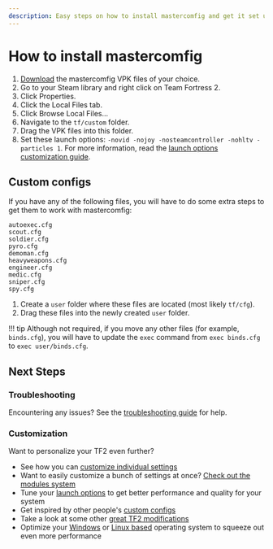 ```yaml
---
description: Easy steps on how to install mastercomfig and get it set up properly.
---
```


# How to install mastercomfig

1. [Download](https://mastercomfig.com/download) the mastercomfig VPK files of your choice.
2. Go to your Steam library and right click on Team Fortress 2.
3. Click Properties.
4. Click the Local Files tab.
5. Click Browse Local Files...
6. Navigate to the `tf/custom` folder.
7. Drag the VPK files into this folder.
8. Set these launch options: `-novid -nojoy -nosteamcontroller -nohltv -particles 1`. For more information, read the [launch options customization guide](../customization/launch_options.md).

## Custom configs
If you have any of the following files, you will have to do some extra steps to get them to work with mastercomfig:

```
autoexec.cfg
scout.cfg
soldier.cfg
pyro.cfg
demoman.cfg
heavyweapons.cfg
engineer.cfg
medic.cfg
sniper.cfg
spy.cfg
```

1. Create a `user` folder where these files are located (most likely `tf/cfg`).
2. Drag these files into the newly created `user` folder.

!!! tip
    Although not required, if you move any other files (for example, `binds.cfg`), you will have to update the `exec` command from `exec binds.cfg` to `exec user/binds.cfg`.

## Next Steps

### Troubleshooting
Encountering any issues? See the [troubleshooting guide](../next_steps/troubleshoot.md) for help.

### Customization

Want to personalize your TF2 even further?

* See how you can [customize individual settings](../customization/custom_configs.md)
* Want to easily customize a bunch of settings at once? [Check out the modules system](../customization/modules.md)
* Tune your [launch options](../customization/launch_options.md) to get better performance and quality for your system
* Get inspired by other people's [custom configs](../customization/custom_configs.md)
* Take a look at some other [great TF2 modifications](../customization/see_also.md)
* Optimize your [Windows](../os/windows.md) or [Linux based](../os/linux.md) operating system to squeeze out even more performance
